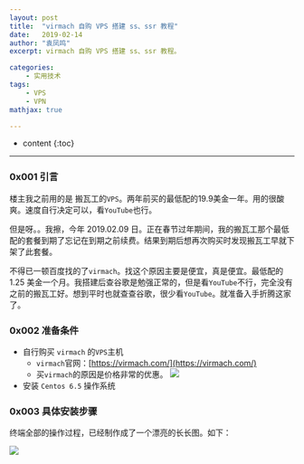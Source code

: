 ```yaml
---
layout: post
title:  "virmach 自购 VPS 搭建 ss、ssr 教程"
date:   2019-02-14
author: "袁凤鸣"
excerpt: virmach 自购 VPS 搭建 ss、ssr 教程。

categories: 
    - 实用技术
tags: 
    - VPS
    - VPN
mathjax: true

---
```

* content
{:toc}
---

### 0x001 引言
楼主我之前用的是 搬瓦工的`VPS`。两年前买的最低配的19.9美金一年。用的很酸爽。速度自行决定可以，看`YouTube`也行。

但是呀。。我擦，今年 2019.02.09 日。正在春节过年期间，我的搬瓦工那个最低配的套餐到期了忘记在到期之前续费。结果到期后想再次购买时发现搬瓦工早就下架了此套餐。

不得已一顿百度找的了`virmach`。找这个原因主要是便宜，真是便宜。最低配的 1.25 美金一个月。我搭建后查谷歌是勉强正常的，但是看`YouTube`不行，完全没有之前的搬瓦工好。想到平时也就查查谷歌，很少看`YouTube`。就准备入手折腾这家了。





### 0x002 准备条件

- 自行购买 `virmach` 的`VPS`主机
    - `virmach`官网：[https://virmach.com/](https://virmach.com/)
    - 买`virmach`的原因是价格非常的优惠。
    ![](https://ws3.sinaimg.cn/large/006tNc79ly1g058dlwbzqj31dc0u0ajl.jpg)
- 安装 `Centos 6.5` 操作系统

### 0x003  具体安装步骤
终端全部的操作过程，已经制作成了一个漂亮的长长图。如下：

![](https://ws1.sinaimg.cn/large/006tNc79ly1g0586oadu0j30sgcg9b2d.jpg)



